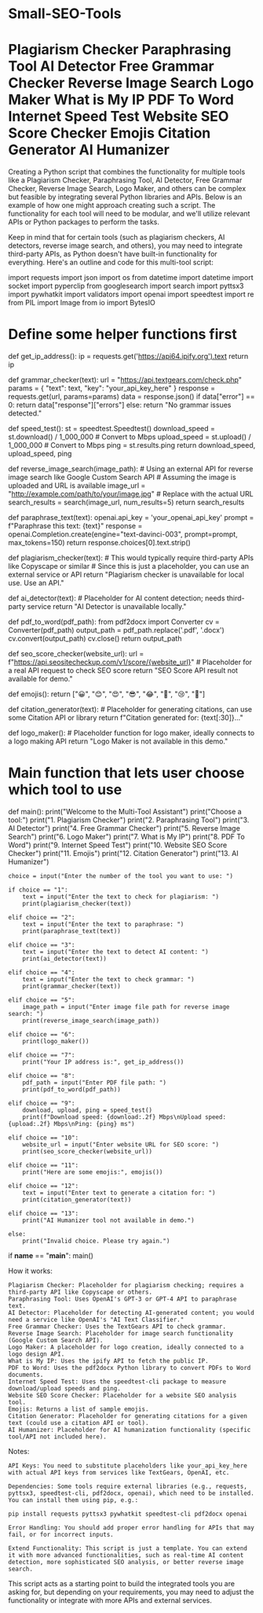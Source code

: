 # Small-SEO-Tools

Plagiarism Checker
Paraphrasing Tool
AI Detector
Free Grammar Checker
Reverse Image Search
Logo Maker
What is My IP
PDF To Word
Internet Speed Test
Website SEO Score Checker
Emojis
Citation Generator
AI Humanizer 
===========
Creating a Python script that combines the functionality for multiple tools like a Plagiarism Checker, Paraphrasing Tool, AI Detector, Free Grammar Checker, Reverse Image Search, Logo Maker, and others can be complex but feasible by integrating several Python libraries and APIs. Below is an example of how one might approach creating such a script. The functionality for each tool will need to be modular, and we'll utilize relevant APIs or Python packages to perform the tasks.

Keep in mind that for certain tools (such as plagiarism checkers, AI detectors, reverse image search, and others), you may need to integrate third-party APIs, as Python doesn't have built-in functionality for everything. Here's an outline and code for this multi-tool script:

import requests
import json
import os
from datetime import datetime
import socket
import pyperclip
from googlesearch import search
import pyttsx3
import pywhatkit
import validators
import openai
import speedtest
import re
from PIL import Image
from io import BytesIO

# Define some helper functions first
def get_ip_address():
    ip = requests.get('https://api64.ipify.org').text
    return ip

def grammar_checker(text):
    url = "https://api.textgears.com/check.php"
    params = {
        "text": text,
        "key": "your_api_key_here"
    }
    response = requests.get(url, params=params)
    data = response.json()
    if data["error"] == 0:
        return data["response"]["errors"]
    else:
        return "No grammar issues detected."

def speed_test():
    st = speedtest.Speedtest()
    download_speed = st.download() / 1_000_000  # Convert to Mbps
    upload_speed = st.upload() / 1_000_000  # Convert to Mbps
    ping = st.results.ping
    return download_speed, upload_speed, ping

def reverse_image_search(image_path):
    # Using an external API for reverse image search like Google Custom Search API
    # Assuming the image is uploaded and URL is available
    image_url = "http://example.com/path/to/your/image.jpg"  # Replace with the actual URL
    search_results = search(image_url, num_results=5)
    return search_results

def paraphrase_text(text):
    openai.api_key = 'your_openai_api_key'
    prompt = f"Paraphrase this text: {text}"
    response = openai.Completion.create(engine="text-davinci-003", prompt=prompt, max_tokens=150)
    return response.choices[0].text.strip()

def plagiarism_checker(text):
    # This would typically require third-party APIs like Copyscape or similar
    # Since this is just a placeholder, you can use an external service or API
    return "Plagiarism checker is unavailable for local use. Use an API."

def ai_detector(text):
    # Placeholder for AI content detection; needs third-party service
    return "AI Detector is unavailable locally."

def pdf_to_word(pdf_path):
    from pdf2docx import Converter
    cv = Converter(pdf_path)
    output_path = pdf_path.replace('.pdf', '.docx')
    cv.convert(output_path)
    cv.close()
    return output_path

def seo_score_checker(website_url):
    url = f"https://api.seositecheckup.com/v1/score/{website_url}"
    # Placeholder for a real API request to check SEO score
    return "SEO Score API result not available for demo."

def emojis():
    return ["😀", "😊", "😍", "😎", "😂", "🤔", "😢", "🤩"]

def citation_generator(text):
    # Placeholder for generating citations, can use some Citation API or library
    return f"Citation generated for: {text[:30]}..."

def logo_maker():
    # Placeholder function for logo maker, ideally connects to a logo making API
    return "Logo Maker is not available in this demo."

# Main function that lets user choose which tool to use
def main():
    print("Welcome to the Multi-Tool Assistant")
    print("Choose a tool:")
    print("1. Plagiarism Checker")
    print("2. Paraphrasing Tool")
    print("3. AI Detector")
    print("4. Free Grammar Checker")
    print("5. Reverse Image Search")
    print("6. Logo Maker")
    print("7. What is My IP")
    print("8. PDF To Word")
    print("9. Internet Speed Test")
    print("10. Website SEO Score Checker")
    print("11. Emojis")
    print("12. Citation Generator")
    print("13. AI Humanizer")

    choice = input("Enter the number of the tool you want to use: ")

    if choice == "1":
        text = input("Enter the text to check for plagiarism: ")
        print(plagiarism_checker(text))
    
    elif choice == "2":
        text = input("Enter the text to paraphrase: ")
        print(paraphrase_text(text))
    
    elif choice == "3":
        text = input("Enter the text to detect AI content: ")
        print(ai_detector(text))
    
    elif choice == "4":
        text = input("Enter the text to check grammar: ")
        print(grammar_checker(text))
    
    elif choice == "5":
        image_path = input("Enter image file path for reverse image search: ")
        print(reverse_image_search(image_path))
    
    elif choice == "6":
        print(logo_maker())
    
    elif choice == "7":
        print("Your IP address is:", get_ip_address())
    
    elif choice == "8":
        pdf_path = input("Enter PDF file path: ")
        print(pdf_to_word(pdf_path))
    
    elif choice == "9":
        download, upload, ping = speed_test()
        print(f"Download speed: {download:.2f} Mbps\nUpload speed: {upload:.2f} Mbps\nPing: {ping} ms")
    
    elif choice == "10":
        website_url = input("Enter website URL for SEO score: ")
        print(seo_score_checker(website_url))
    
    elif choice == "11":
        print("Here are some emojis:", emojis())
    
    elif choice == "12":
        text = input("Enter text to generate a citation for: ")
        print(citation_generator(text))
    
    elif choice == "13":
        print("AI Humanizer tool not available in demo.")
    
    else:
        print("Invalid choice. Please try again.")

if __name__ == "__main__":
    main()

How it works:

    Plagiarism Checker: Placeholder for plagiarism checking; requires a third-party API like Copyscape or others.
    Paraphrasing Tool: Uses OpenAI's GPT-3 or GPT-4 API to paraphrase text.
    AI Detector: Placeholder for detecting AI-generated content; you would need a service like OpenAI's "AI Text Classifier."
    Free Grammar Checker: Uses the TextGears API to check grammar.
    Reverse Image Search: Placeholder for image search functionality (Google Custom Search API).
    Logo Maker: A placeholder for logo creation, ideally connected to a logo design API.
    What is My IP: Uses the ipify API to fetch the public IP.
    PDF to Word: Uses the pdf2docx Python library to convert PDFs to Word documents.
    Internet Speed Test: Uses the speedtest-cli package to measure download/upload speeds and ping.
    Website SEO Score Checker: Placeholder for a website SEO analysis tool.
    Emojis: Returns a list of sample emojis.
    Citation Generator: Placeholder for generating citations for a given text (could use a citation API or tool).
    AI Humanizer: Placeholder for AI humanization functionality (specific tool/API not included here).

Notes:

    API Keys: You need to substitute placeholders like your_api_key_here with actual API keys from services like TextGears, OpenAI, etc.

    Dependencies: Some tools require external libraries (e.g., requests, pyttsx3, speedtest-cli, pdf2docx, openai), which need to be installed. You can install them using pip, e.g.:

    pip install requests pyttsx3 pywhatkit speedtest-cli pdf2docx openai

    Error Handling: You should add proper error handling for APIs that may fail, or for incorrect inputs.

    Extend Functionality: This script is just a template. You can extend it with more advanced functionalities, such as real-time AI content detection, more sophisticated SEO analysis, or better reverse image search.

This script acts as a starting point to build the integrated tools you are asking for, but depending on your requirements, you may need to adjust the functionality or integrate with more APIs and external services.
